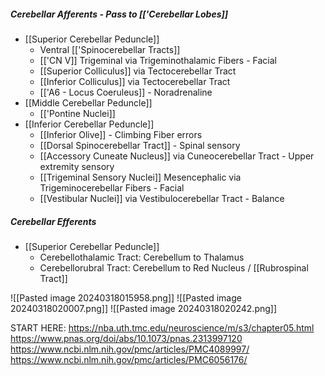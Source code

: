 ##### Cerebellar Afferents - Pass to [['Cerebellar Lobes]]
- [[Superior Cerebellar Peduncle]]
	- Ventral [['Spinocerebellar Tracts]]
	- [['CN V]] Trigeminal via Trigeminothalamic Fibers - Facial
	- [[Superior Colliculus]] via Tectocerebellar Tract
	- [[Inferior Colliculus]] via Tectocerebellar Tract
	- [['A6 - Locus Coeruleus]] - Noradrenaline
- [[Middle Cerebellar Peduncle]]
	- [['Pontine Nuclei]]
- [[Inferior Cerebellar Peduncle]] 
	- [[Inferior Olive]] - Climbing Fiber errors
	- [[Dorsal Spinocerebellar Tract]] - Spinal sensory
	- [[Accessory Cuneate Nucleus]] via Cuneocerebellar Tract - Upper extremity sensory
	- [[Trigeminal Sensory Nuclei]] Mesencephalic via Trigeminocerebellar Fibers - Facial
	- [[Vestibular Nuclei]] via Vestibulocerebellar Tract - Balance
##### Cerebellar Efferents
- [[Superior Cerebellar Peduncle]]
	- Cerebellothalamic Tract: Cerebellum to Thalamus
	- Cerebellorubral Tract: Cerebellum to Red Nucleus / [[Rubrospinal Tract]]

![[Pasted image 20240318015958.png]]
![[Pasted image 20240318020007.png]]
![[Pasted image 20240318020242.png]]

START HERE: https://nba.uth.tmc.edu/neuroscience/m/s3/chapter05.html 
https://www.pnas.org/doi/abs/10.1073/pnas.2313997120
https://www.ncbi.nlm.nih.gov/pmc/articles/PMC4089997/ 
https://www.ncbi.nlm.nih.gov/pmc/articles/PMC6056176/